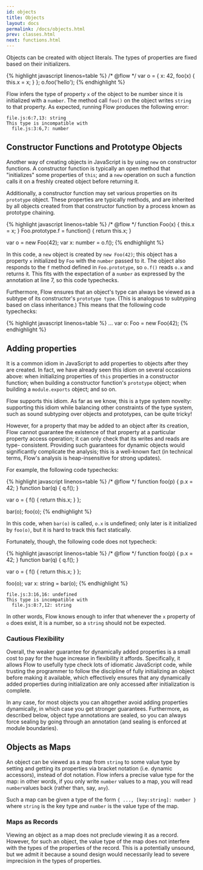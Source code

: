 ```yaml
---
id: objects
title: Objects
layout: docs
permalink: /docs/objects.html
prev: classes.html
next: functions.html
---
```


Objects can be created with object literals. The types of properties are fixed
based on their initializers.

{% highlight javascript linenos=table %}
/* @flow */
var o = {
  x: 42,
  foo(x) { this.x = x; }
};
o.foo('hello');
{% endhighlight %}

Flow infers the type of property `x` of the object to be number since it is
initialized with a `number`. The method call `foo()` on the object writes
`string` to that property. As expected, running Flow produces the following
error:

```bbcode
file.js:6:7,13: string
This type is incompatible with
  file.js:3:6,7: number
```

## Constructor Functions and Prototype Objects

Another way of creating objects in JavaScript is by using `new` on
constructor functions. A constructor function is typically an open method
that "initializes" some properties of `this`; and a `new` operation on such a
function calls it on a freshly created object before returning it.

Additionally, a constructor function may set various properties on its
`prototype` object. These properties are typically methods, and are inherited
by all objects created from that constructor function by a process known as
prototype chaining.

{% highlight javascript linenos=table %}
/* @flow */
function Foo(x) { this.x = x; }
Foo.prototype.f = function() { return this.x; }

var o = new Foo(42);
var x: number = o.f();
{% endhighlight %}

In this code, a `new` object is created by `new Foo(42)`; this object has a
property `x` initialized by `Foo` with the `number` passed to it. The object
also responds to the `f` method defined in `Foo.prototype`, so `o.f()` reads
`o.x` and returns it. This fits with the expectation of a `number` as
expressed by the annotation at line 7, so this code typechecks.

Furthermore, Flow ensures that an object's type can always be viewed as a
subtype of its constructor's `prototype type`. (This is analogous to subtyping
based on class inheritance.) This means that the following code typechecks:

{% highlight javascript linenos=table %}
...
var o: Foo = new Foo(42);
{% endhighlight %}

## Adding properties

It is a common idiom in JavaScript to add properties to objects after they are
created. In fact, we have already seen this idiom on several occasions above:
when initializing properties of `this` properties in a constructor function;
when building a constructor function's `prototype` object; when building a
`module.exports` object; and so on.

Flow supports this idiom. As far as we know, this is a type system novelty:
supporting this idiom while balancing other constraints of the type system,
such as sound subtyping over objects and prototypes, can be quite tricky!

However, for a property that may be added to an object after its creation,
Flow cannot guarantee the existence of that property at a particular property
access operation; it can only check that its writes and reads are type-
consistent. Providing such guarantees for dynamic objects would significantly
complicate the analysis; this is a well-known fact (in technical terms, Flow's
analysis is heap-insensitive for strong updates).

For example, the following code typechecks:

{% highlight javascript linenos=table %}
/* @flow */
function foo(p) { p.x = 42; }
function bar(q) { q.f(); }

var o = { f() { return this.x; } };

bar(o);
foo(o);
{% endhighlight %}

In this code, when `bar(o)` is called, `o.x` is undefined; only later is it
initialized by `foo(o)`, but it is hard to track this fact statically.

Fortunately, though, the following code does not typecheck:

{% highlight javascript linenos=table %}
/* @flow */
function foo(p) { p.x = 42; }
function bar(q) { q.f(); }

var o = { f() { return this.x; } };

foo(o);
var x: string = bar(o);
{% endhighlight %}

```bbcode
file.js:3:16,16: undefined
This type is incompatible with
  file.js:8:7,12: string
```

In other words, Flow knows enough to infer that whenever the `x` property of
`o` does exist, it is a number, so a `string` should not be expected.

### Cautious Flexibility

Overall, the weaker guarantee for dynamically added properties is a small cost
to pay for the huge increase in flexibility it affords. Specifically, it
allows Flow to usefully type check lots of idiomatic JavaScript code, while
trusting the programmer to follow the discipline of fully initializing an
object before making it available, which effectively ensures that any
dynamically added properties during initialization are only accessed after
initialization is complete.

In any case, for most objects you can altogether avoid adding properties
dynamically, in which case you get stronger guarantees. Furthermore, as
described below, object type annotations are sealed, so you can always force
sealing by going through an annotation (and sealing is enforced at module
boundaries).

## Objects as Maps

An object can be viewed as a map from `string` to some value type by setting
and getting its properties via bracket notation (i.e. dynamic accessors),
instead of dot notation. Flow infers a precise value type for the map: in
other words, if you only write `number` values to a map, you will read `number`values back (rather than, say, `any`).

Such a map can be given a type of the form `{ ..., [key:string]: number }` where `string` is the key type and `number` is the
value type of the map.

### Maps as Records

Viewing an object as a map does not preclude viewing it as a record. However,
for such an object, the value type of the map does not interfere with the
types of the properties of the record. This is a potentially unsound, but we
admit it because a sound design would necessarily lead to severe imprecision
in the types of properties.


